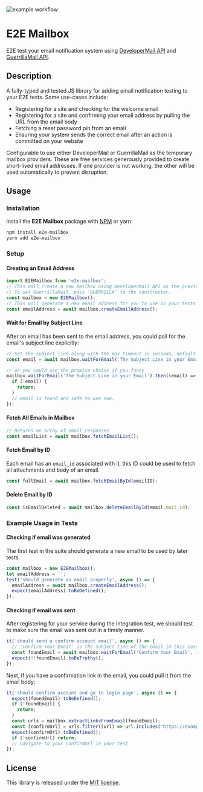 ![example workflow](https://github.com/allynsweet/E2E-Mailbox/actions/workflows/node.js.yml/badge.svg)

# E2E Mailbox

E2E test your email notification system using [DeveloperMail API](https://www.developermail.com/) and [GuerrillaMail API](https://www.guerrillamail.com/).

## Description

A fully-typed and tested JS library for adding email notification testing to your E2E tests. Some use-cases include:

- Registering for a site and checking for the welcome email
- Registering for a site and confirming your email address by pulling the URL from the email body
- Fetching a reset password pin from an email
- Ensuring your system sends the correct email after an action is committed on your website

Configurable to use either DeveloperMail or GuerrillaMail as the temporary mailbox providers. These are free services generously provided to create short-lived email addresses. If one provider is not working, the other will be used automatically to prevent disruption.

## Usage

### Installation

Install the **E2E Mailbox** package with [NPM](https://www.npmjs.com/package/e2e-mailbox) or yarn:

```sh
npm install e2e-mailbox
yarn add e2e-mailbox
```

### Setup

#### Creating an Email Address

```js
import E2EMailbox from 'e2e-mailbox';
// This will create a new mailbox using DeveloperMail API as the provider.
// To set GuerrillaMail, pass 'GUERRILLA' to the constructor.
const mailbox = new E2EMailbox();
// This will generate a new email address for you to use in your tests
const emailAddress = await mailbox.createEmailAddress();
```

#### Wait for Email by Subject Line

After an email has been sent to the email address, you could poll for the email's subject line explicitly:

```js
// Set the subject line along with the max timeout in seconds, default is 60 seconds.
const email = await mailbox.waitForEmail('The Subject Line in your Email', 60);

// or you could use the promise chains if you fancy
mailbox.waitForEmail('The Subject Line in your Email').then((email) => {
  if (!email) {
    return;
  }
  // email is found and safe to use now.
});
```

#### Fetch All Emails in Mailbox

```js
// Returns an array of email responses
const emailList = await mailbox.fetchEmailList();
```

#### Fetch Email by ID

Each email has an `email_id` associated with it, this ID could be used to fetch all attachments and body of an email.

```js
const fullEmail = await mailbox.fetchEmailById(emailID);
```

#### Delete Email by ID

```js
const isEmailDeleted = await mailbox.deleteEmailById(email.mail_id);
```

### Example Usage in Tests

#### Checking if email was generated

The first test in the suite should generate a new email to be used by later tests.

```js
const mailbox = new E2EMailbox();
let emailAddress = '';
test('should generate an email properly', async () => {
  emailAddress = await mailbox.createEmailAddress();
  expect(emailAddress).toBeDefined();
});
```

#### Checking if email was sent

After registering for your service during the integration test, we should test to make sure the email was sent out in a timely manner.

```js
it('should send a confirm account email', async () => {
  // 'Confirm Your Email' is the subject line of the email in this case
  const foundEmail = await mailbox.waitForEmail('Confirm Your Email', 100);
  expect(!!foundEmail).toBeTruthy();
});
```

Next, if you have a confirmation link in the email, you could pull it from the email body:

```js
it('should confirm account and go to login page', async () => {
  expect(foundEmail).toBeDefined();
  if (!foundEmail) {
    return;
  }
  const urls = mailbox.extractLinksFromEmail(foundEmail);
  const [confirmUrl] = urls.filter((url) => url.includes('https://example.com/your_confirm_url'));
  expect(confirmUrl).toBeDefined();
  if (!confirmUrl) return;
  // navigate to your confirmUrl in your test
});
```

## License

This library is released under the
[MIT license](https://opensource.org/licenses/MIT).
